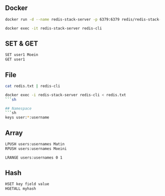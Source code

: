 ## Docker
```sh
docker run -d --name redis-stack-server -p 6379:6379 redis/redis-stack-server:latest
```

```sh
docker exec -it redis-stack-server redis-cli
```

## SET & GET
```sh
SET user1 Moein
GET user1
```

## File
```sh
cat redis.txt | redis-cli
```

```sh
docker exec -i redis-stack-server redis-cli < redis.txt
```sh

## Namespace
```sh
keys user:*:username
```

## Array
```sh
LPUSH users:usernames Matin
RPUSH users:usernames Moeini
```

```sh
LRANGE users:usernames 0 1
```

## Hash
```sh
HSET key field value
HGETALL myhash
```
